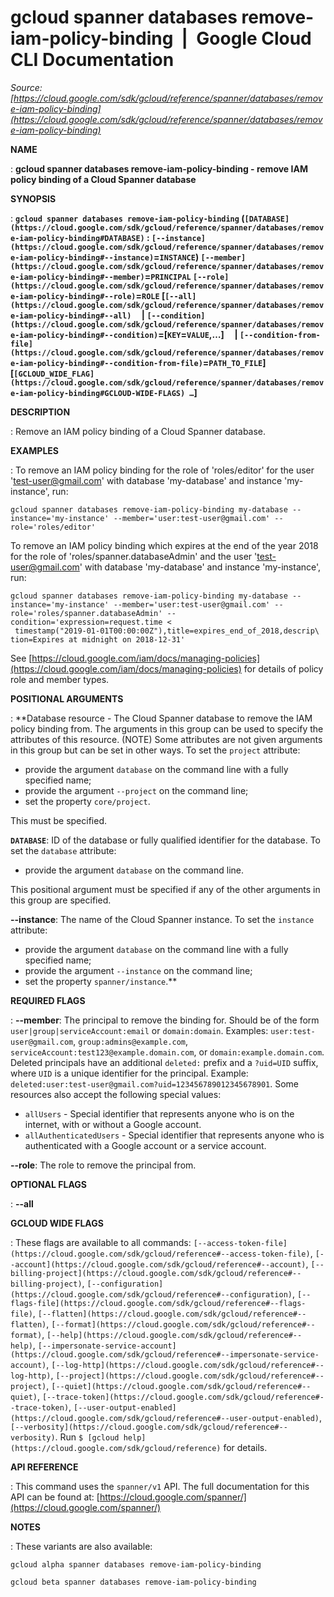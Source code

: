 # gcloud spanner databases remove-iam-policy-binding  |  Google Cloud CLI Documentation

*Source: [https://cloud.google.com/sdk/gcloud/reference/spanner/databases/remove-iam-policy-binding](https://cloud.google.com/sdk/gcloud/reference/spanner/databases/remove-iam-policy-binding)*

**NAME**

: **gcloud spanner databases remove-iam-policy-binding - remove IAM policy binding of a Cloud Spanner database**

**SYNOPSIS**

: **`gcloud spanner databases remove-iam-policy-binding` (`[DATABASE](https://cloud.google.com/sdk/gcloud/reference/spanner/databases/remove-iam-policy-binding#DATABASE)` : `[--instance](https://cloud.google.com/sdk/gcloud/reference/spanner/databases/remove-iam-policy-binding#--instance)`=`INSTANCE`) `[--member](https://cloud.google.com/sdk/gcloud/reference/spanner/databases/remove-iam-policy-binding#--member)`=`PRINCIPAL` `[--role](https://cloud.google.com/sdk/gcloud/reference/spanner/databases/remove-iam-policy-binding#--role)`=`ROLE` [`[--all](https://cloud.google.com/sdk/gcloud/reference/spanner/databases/remove-iam-policy-binding#--all)`     | `[--condition](https://cloud.google.com/sdk/gcloud/reference/spanner/databases/remove-iam-policy-binding#--condition)`=[`KEY`=`VALUE`,…]     | `[--condition-from-file](https://cloud.google.com/sdk/gcloud/reference/spanner/databases/remove-iam-policy-binding#--condition-from-file)`=`PATH_TO_FILE`] [`[GCLOUD_WIDE_FLAG](https://cloud.google.com/sdk/gcloud/reference/spanner/databases/remove-iam-policy-binding#GCLOUD-WIDE-FLAGS) …`]**

**DESCRIPTION**

: Remove an IAM policy binding of a Cloud Spanner database.

**EXAMPLES**

: To remove an IAM policy binding for the role of 'roles/editor' for the user
'test-user@gmail.com' with database 'my-database' and instance 'my-instance',
run:

```
gcloud spanner databases remove-iam-policy-binding my-database --instance='my-instance' --member='user:test-user@gmail.com' --role='roles/editor'
```

To remove an IAM policy binding which expires at the end of the year 2018 for
the role of 'roles/spanner.databaseAdmin' and the user 'test-user@gmail.com'
with database 'my-database' and instance 'my-instance', run:

```
gcloud spanner databases remove-iam-policy-binding my-database --instance='my-instance' --member='user:test-user@gmail.com' --role='roles/spanner.databaseAdmin' --condition='expression=request.time <
 timestamp("2019-01-01T00:00:00Z"),title=expires_end_of_2018,descrip\
tion=Expires at midnight on 2018-12-31'
```

See [https://cloud.google.com/iam/docs/managing-policies](https://cloud.google.com/iam/docs/managing-policies)
for details of policy role and member types.

**POSITIONAL ARGUMENTS**

: **Database resource - The Cloud Spanner database to remove the IAM policy binding
from. The arguments in this group can be used to specify the attributes of this
resource. (NOTE) Some attributes are not given arguments in this group but can
be set in other ways.
To set the `project` attribute:

- provide the argument `database` on the command line with a fully
specified name;
- provide the argument `--project` on the command line;
- set the property `core/project`.

This must be specified.

**`DATABASE`**:
ID of the database or fully qualified identifier for the database.
To set the `database` attribute:

- provide the argument `database` on the command line.

This positional argument must be specified if any of the other arguments in this
group are specified.

**--instance**:
The name of the Cloud Spanner instance.
To set the `instance` attribute:

- provide the argument `database` on the command line with a fully
specified name;
- provide the argument `--instance` on the command line;
- set the property `spanner/instance`.**

**REQUIRED FLAGS**

: **--member**:
The principal to remove the binding for. Should be of the form
`user|group|serviceAccount:email` or `domain:domain`.
Examples: `user:test-user@gmail.com`,
`group:admins@example.com`,
`serviceAccount:test123@example.domain.com`, or
`domain:example.domain.com`.
Deleted principals have an additional `deleted:` prefix and a
`?uid=UID` suffix, where ``UID`` is
a unique identifier for the principal. Example:
`deleted:user:test-user@gmail.com?uid=123456789012345678901`.
Some resources also accept the following special values:

- `allUsers` - Special identifier that represents anyone who is on the
internet, with or without a Google account.
- `allAuthenticatedUsers` - Special identifier that represents anyone
who is authenticated with a Google account or a service account.

**--role**:
The role to remove the principal from.

**OPTIONAL FLAGS**

: **--all**

**GCLOUD WIDE FLAGS**

: These flags are available to all commands: `[--access-token-file](https://cloud.google.com/sdk/gcloud/reference#--access-token-file)`,
`[--account](https://cloud.google.com/sdk/gcloud/reference#--account)`, `[--billing-project](https://cloud.google.com/sdk/gcloud/reference#--billing-project)`,
`[--configuration](https://cloud.google.com/sdk/gcloud/reference#--configuration)`,
`[--flags-file](https://cloud.google.com/sdk/gcloud/reference#--flags-file)`,
`[--flatten](https://cloud.google.com/sdk/gcloud/reference#--flatten)`, `[--format](https://cloud.google.com/sdk/gcloud/reference#--format)`, `[--help](https://cloud.google.com/sdk/gcloud/reference#--help)`, `[--impersonate-service-account](https://cloud.google.com/sdk/gcloud/reference#--impersonate-service-account)`,
`[--log-http](https://cloud.google.com/sdk/gcloud/reference#--log-http)`,
`[--project](https://cloud.google.com/sdk/gcloud/reference#--project)`, `[--quiet](https://cloud.google.com/sdk/gcloud/reference#--quiet)`, `[--trace-token](https://cloud.google.com/sdk/gcloud/reference#--trace-token)`, `[--user-output-enabled](https://cloud.google.com/sdk/gcloud/reference#--user-output-enabled)`,
`[--verbosity](https://cloud.google.com/sdk/gcloud/reference#--verbosity)`.
Run `$ [gcloud help](https://cloud.google.com/sdk/gcloud/reference)` for details.

**API REFERENCE**

: This command uses the `spanner/v1` API. The full documentation for
this API can be found at: [https://cloud.google.com/spanner/](https://cloud.google.com/spanner/)

**NOTES**

: These variants are also available:

```
gcloud alpha spanner databases remove-iam-policy-binding
```

```
gcloud beta spanner databases remove-iam-policy-binding
```